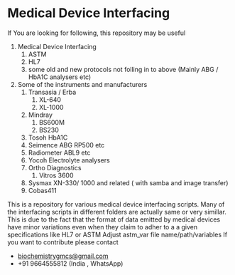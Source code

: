 # Medical Device Interfacing
If You are looking for following, this repository may be useful
1. Medical Device Interfacing
    1. ASTM
    2. HL7
    3. some old and new protocols not folling in to above (Mainly ABG / HbA1C analysers etc)
2. Some of the  instruments and manufacturers
    1. Transasia  / Erba
        1. XL-640
        2. XL-1000
    2. Mindray
        1. BS600M
        2. BS230
    3. Tosoh HbA1C
    4. Seimence ABG RP500 etc
    5. Radiometer ABL9 etc
    6. Yocoh Electrolyte analysers
    7. Ortho Diagnostics
        1. Vitros 3600
    9. Sysmax XN-330/ 1000 and related ( with samba and image transfer)
    10. Cobas411 

This is a repository for various medical device interfacing scripts.
Many of the interfacing scripts in different folders are actually same or very simillar.
This is due to the fact that the format of data emitted by medical devices have minor variations even when they claim to adher to a a given specifications like HL7 or ASTM
Adjust astm_var file name/path/variables
If you want to contribute please contact
- biochemistrygmcs@gmail.com
- +91 9664555812 (India , WhatsApp)

 
